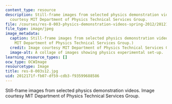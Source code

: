 ```yaml
---
content_type: resource
description: Still-frame images from selected physics demonstration videos. Image
  courtesy MIT Department of Physics Technical Services Group.
file: /courses/res-8-003-physics-demonstration-videos-spring-2012/2012171ffb07df59cdb3f93599688586_res-8-003s12.jpg
file_type: image/jpeg
image_metadata:
  caption: Still-frame images from selected physics demonstration videos. (Image courtesy
    MIT Department of Physics Technical Services Group.)
  credit: Image courtesy MIT Department of Physics Technical Services Group.
  image-alt: A collage of images showing physics experimental set-up.
learning_resource_types: []
ocw_type: OCWImage
resourcetype: Image
title: res-8-003s12.jpg
uid: 2012171f-fb07-df59-cdb3-f93599688586
---
```

Still-frame images from selected physics demonstration videos. Image courtesy MIT Department of Physics Technical Services Group.